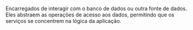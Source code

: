 Encarregados de interagir com o banco de dados ou outra fonte de dados. Eles abstraem as operações de acesso aos dados, permitindo que os serviços se concentrem na lógica da aplicação.
